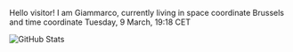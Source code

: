 Hello visitor! I am Giammarco, currently living in space coordinate Brussels and time coordinate Tuesday, 9 March, 19:18 CET

![GitHub Stats](https://github-readme-stats.vercel.app/api?username=grcasanova)

